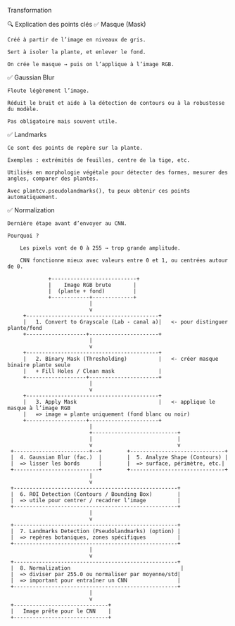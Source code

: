 Transformation

🔍 Explication des points clés
✅ Masque (Mask)

    Créé à partir de l’image en niveaux de gris.

    Sert à isoler la plante, et enlever le fond.

    On crée le masque → puis on l’applique à l’image RGB.

✅ Gaussian Blur

    Floute légèrement l’image.

    Réduit le bruit et aide à la détection de contours ou à la robustesse du modèle.

    Pas obligatoire mais souvent utile.

✅ Landmarks

    Ce sont des points de repère sur la plante.

    Exemples : extrémités de feuilles, centre de la tige, etc.

    Utilisés en morphologie végétale pour détecter des formes, mesurer des angles, comparer des plantes.

    Avec plantcv.pseudolandmarks(), tu peux obtenir ces points automatiquement.

✅ Normalization

    Dernière étape avant d’envoyer au CNN.

    Pourquoi ?

        Les pixels vont de 0 à 255 → trop grande amplitude.

        CNN fonctionne mieux avec valeurs entre 0 et 1, ou centrées autour de 0.

                 +---------------------------+
                 |    Image RGB brute       |
                 |  (plante + fond)         |
                 +------------+-------------+
                              |
                              v
         +------------------------------------------+
         |   1. Convert to Grayscale (Lab - canal a)|   <- pour distinguer plante/fond
         +-------------------+----------------------+
                              |
                              v
         +------------------------------------------+
         |   2. Binary Mask (Thresholding)          |   <- créer masque binaire plante seule
         |   + Fill Holes / Clean mask              |
         +-------------------+----------------------+
                              |
                              v
         +------------------------------------------+
         |   3. Apply Mask                          |   <- applique le masque à l’image RGB
         |   => image = plante uniquement (fond blanc ou noir)  
         +-------------------+----------------------+
                              |
                              +---------------------------+
                              |                           |
                              v                           v
     +------------------------+--+        +------------------------------+
     |  4. Gaussian Blur (fac.)  |        |  5. Analyze Shape (Contours) |
     |  => lisser les bords      |        |  => surface, périmètre, etc.|
     +---------------------------+        +------------------------------+
                              |
                              v
     +----------------------------------------------------+
     |  6. ROI Detection (Contours / Bounding Box)        |
     |  => utile pour centrer / recadrer l’image          |
     +----------------------------------------------------+
                              |
                              v
     +----------------------------------------------------+
     |  7. Landmarks Detection (Pseudolandmarks) (option) |
     |  => repères botaniques, zones spécifiques          |
     +----------------------------------------------------+
                              |
                              v
     +----------------------------------------------------+
     |  8. Normalization                                   |
     |  => diviser par 255.0 ou normaliser par moyenne/std|
     |  => important pour entraîner un CNN                |
     +----------------------------------------------------+
                              |
                              v
     +------------------------------+
     |   Image prête pour le CNN    |
     +------------------------------+
